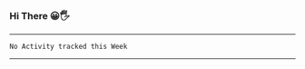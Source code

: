 ### Hi There 😀🖐
---
<!--START_SECTION:waka-->
```text
No Activity tracked this Week
```
<!--END_SECTION:waka-->

---
